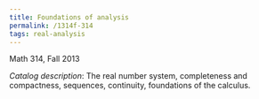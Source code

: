 ```yaml
---
title: Foundations of analysis
permalink: /1314f-314
tags: real-analysis
---
```


Math 314, Fall 2013<!--more-->

*Catalog description*: The real number system, completeness and compactness, sequences, continuity, foundations of the calculus.
